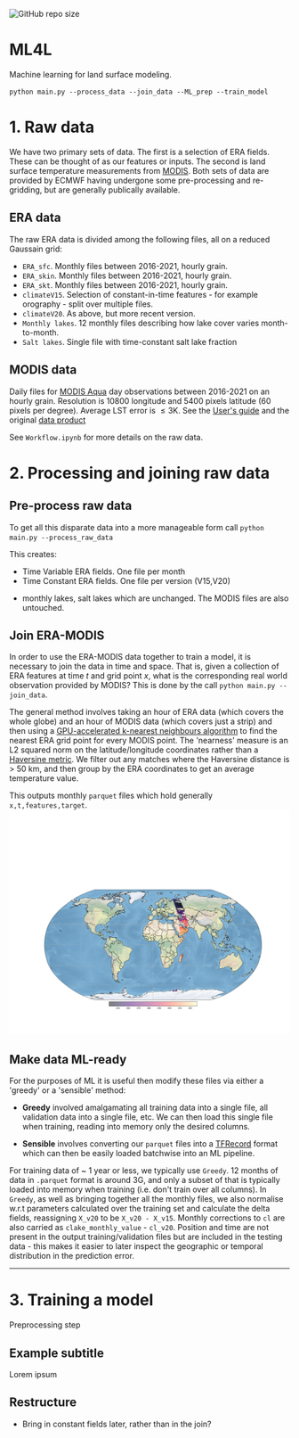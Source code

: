 ![GitHub repo size](https://img.shields.io/github/repo-size/tomkimpson/ML4L)

# ML4L

Machine learning for land surface modeling.


```
python main.py --process_data --join_data --ML_prep --train_model
```



# 1. Raw data

We have two primary sets of data. The first is a selection of ERA fields. These can be thought of as our features or inputs. The second is land surface temperature measurements from [MODIS](https://modis.gsfc.nasa.gov/about/). Both sets of data are provided by ECMWF having undergone some pre-processing and re-gridding, but are generally publically available.   


## ERA data

The raw ERA data is divided among the following files, all on a reduced Gaussain grid:

* `ERA_sfc`.  Monthly files between 2016-2021, hourly grain.
* `ERA_skin`. Monthly files between 2016-2021, hourly grain.
* `ERA_skt`.  Monthly files between 2016-2021, hourly grain.
* `climateV15`. Selection of constant-in-time features - for example orography - split over multiple files.
* `climateV20`. As above, but more recent version.
* `Monthly lakes`. 12 monthly files describing how lake cover varies month-to-month.
* `Salt lakes`. Single file with time-constant salt lake fraction


## MODIS data

Daily files for [MODIS Aqua](https://aqua.nasa.gov/) day observations between 2016-2021 on an hourly grain. Resolution is 10800 longitude and 5400 pixels latitude (60 pixels per degree). Average LST error is $\leq 3$K. 
See the [User's guide](https://lpdaac.usgs.gov/documents/715/MOD11_User_Guide_V61.pdf) and the original [data product](https://developers.google.com/earth-engine/datasets/catalog/MODIS_006_MYD11A1)


See `Workflow.ipynb` for more details on the raw data.


# 2. Processing and joining raw data

## Pre-process raw data

To get all this disparate data into a more manageable form call `python main.py --process_raw_data`

This creates:
* Time Variable ERA fields. One file per month
* Time Constant ERA fields. One file per version (V15,V20)

+ monthly lakes, salt lakes which are unchanged. The MODIS files are also untouched.

## Join ERA-MODIS
In order to use the ERA-MODIS data together to train a model, it is necessary to join the data in time and space. That is, given a collection of ERA features at time $t$ and grid point $x$, what is the corresponding real world observation provided by MODIS? This is done by the call `python main.py --join_data`.

The general method involves taking an hour of ERA data (which covers the whole globe) and an hour of MODIS data (which covers just a strip) and then using a [GPU-accelerated k-nearest neighbours algorithm](https://github.com/facebookresearch/faiss) to find the nearest ERA grid point for every MODIS point. The 'nearness' measure is an L2 squared norm on the latitude/longitude coordinates rather than a [Haversine metric](https://en.wikipedia.org/wiki/Haversine_formula). We filter out any matches where the Haversine distance is > 50 km, and then group by the ERA coordinates to get an average temperature value. 

This outputs monthly `parquet` files which hold generally `x,t,features,target`. 
![example image](reproducible_workflow/media/example_joining_strip.png "Title")

## Make data ML-ready

For the purposes of ML it is useful then modify these files via either a 'greedy' or a 'sensible' method:

* **Greedy** involved amalgamating all training data into a single file, all validation data into a single file, etc. We can then load this single file when training, reading into memory only the desired columns.  

* **Sensible** involves converting our `parquet` files into a [TFRecord](https://www.tensorflow.org/tutorials/load_data/tfrecord) format which can then be easily loaded batchwise into an ML pipeline.

For training data of ~ 1 year or less, we typically use `Greedy`. 12 months of data in `.parquet` format is around 3G, and only a subset of that is typically loaded into memory when training (i.e. don't train over all columns). In `Greedy`, as well as bringing together all the monthly files, we also normalise w.r.t parameters calculated over the training set and calculate the delta fields, reassigning `X_v20` to be `X_v20 - X_v15`. Monthly corrections to `cl` are also carried as `clake_monthly_value` - `cl_v20`. Position and time are not present in the output training/validation files but are included in the testing data - this makes it easier to later inspect the geographic or temporal distribution in the prediction error.


---

# 3. Training a model




Preprocessing step

## Example subtitle

Lorem ipsum


## Restructure

* Bring in constant fields later, rather than in the join?